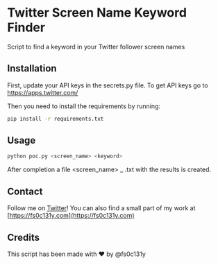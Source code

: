 # Twitter Screen Name Keyword Finder

Script to find a keyword in your Twitter follower screen names

## Installation

First, update your API keys in the secrets.py file. To get API keys go to https://apps.twitter.com/

Then you need to install the requirements by running:

```bash
pip install -r requirements.txt
```

## Usage

```bash
python poc.py <screen_name> <keyword>
```

After completion a file <screen_name> _ <keyword> .txt with the results is created.

## Contact
Follow me on [Twitter](https://twitter.com/fs0c131y)! You can also find a small part of my work at [https://fs0c131y.com](https://fs0c131y.com)

## Credits
This script has been made with ❤ ️by @fs0c131y
